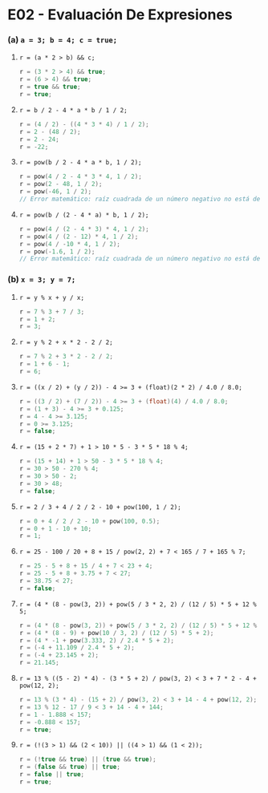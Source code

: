 
# E02 - Evaluación De Expresiones

### (a) `a = 3; b = 4; c = true;`

1. `r = (a * 2 > b) && c;`
	```c++
	r = (3 * 2 > 4) && true;
	r = (6 > 4) && true;
	r = true && true;
	r = true;
	```

2. `r = b / 2 - 4 * a * b / 1 / 2;`
	```c++
	r = (4 / 2) - ((4 * 3 * 4) / 1 / 2);
	r = 2 - (48 / 2);
	r = 2 - 24;
	r = -22;
	```

3. `r = pow(b / 2 - 4 * a * b, 1 / 2);`
	```c++
	r = pow(4 / 2 - 4 * 3 * 4, 1 / 2);
	r = pow(2 - 48, 1 / 2);
	r = pow(-46, 1 / 2);
	// Error matemático: raíz cuadrada de un número negativo no está definida en los reales.
	```

4. `r = pow(b / (2 - 4 * a) * b, 1 / 2);`
	```c++
	r = pow(4 / (2 - 4 * 3) * 4, 1 / 2);
	r = pow(4 / (2 - 12) * 4, 1 / 2);
	r = pow(4 / -10 * 4, 1 / 2);
	r = pow(-1.6, 1 / 2);
	// Error matemático: raíz cuadrada de un número negativo no está definida en los reales.
	```

### (b) `x = 3; y = 7;`

1. `r = y % x + y / x;`
	```c++
	r = 7 % 3 + 7 / 3;
	r = 1 + 2;
	r = 3;
	```

2. `r = y % 2 + x * 2 - 2 / 2;`
	```c++
	r = 7 % 2 + 3 * 2 - 2 / 2;
	r = 1 + 6 - 1;
	r = 6;
	```

3. `r = ((x / 2) + (y / 2)) - 4 >= 3 + (float)(2 * 2) / 4.0 / 8.0;`
	```c++
	r = ((3 / 2) + (7 / 2)) - 4 >= 3 + (float)(4) / 4.0 / 8.0;
	r = (1 + 3) - 4 >= 3 + 0.125;
	r = 4 - 4 >= 3.125;
	r = 0 >= 3.125;
	r = false;
	```

4. `r = (15 + 2 * 7) + 1 > 10 * 5 - 3 * 5 * 18 % 4;`
	```c++
	r = (15 + 14) + 1 > 50 - 3 * 5 * 18 % 4;
	r = 30 > 50 - 270 % 4;
	r = 30 > 50 - 2;
	r = 30 > 48;
	r = false;
	```

5. `r = 2 / 3 + 4 / 2 / 2 - 10 + pow(100, 1 / 2);`
	```c++
	r = 0 + 4 / 2 / 2 - 10 + pow(100, 0.5);
	r = 0 + 1 - 10 + 10;
	r = 1;
	```

6. `r = 25 - 100 / 20 + 8 + 15 / pow(2, 2) + 7 < 165 / 7 + 165 % 7;`
	```c++
	r = 25 - 5 + 8 + 15 / 4 + 7 < 23 + 4;
	r = 25 - 5 + 8 + 3.75 + 7 < 27;
	r = 38.75 < 27;
	r = false;
	```

7. `r = (4 * (8 - pow(3, 2)) + pow(5 / 3 * 2, 2) / (12 / 5) * 5 + 12 % 5;`
	```c++
	r = (4 * (8 - pow(3, 2)) + pow(5 / 3 * 2, 2) / (12 / 5) * 5 + 12 % 5);
	r = (4 * (8 - 9) + pow(10 / 3, 2) / (12 / 5) * 5 + 2);
	r = (4 * -1 + pow(3.333, 2) / 2.4 * 5 + 2);
	r = (-4 + 11.109 / 2.4 * 5 + 2);
	r = (-4 + 23.145 + 2);
	r = 21.145;
	```

8. `r = 13 % ((5 - 2) * 4) - (3 * 5 + 2) / pow(3, 2) < 3 + 7 * 2 - 4 + pow(12, 2);`
	```c++
	r = 13 % (3 * 4) - (15 + 2) / pow(3, 2) < 3 + 14 - 4 + pow(12, 2);
	r = 13 % 12 - 17 / 9 < 3 + 14 - 4 + 144;
	r = 1 - 1.888 < 157;
	r = -0.888 < 157;
	r = true;
	```

9. `r = (!(3 > 1) && (2 < 10)) || ((4 > 1) && (1 < 2));`
	```c++
	r = (!true && true) || (true && true);
	r = (false && true) || true;
	r = false || true;
	r = true;
	```
